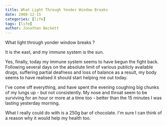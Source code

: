 ```yaml
---
title: What Light Through Yonder Window Breaks
date: 2008-12-15
categories: [life]
tags: [life]
author: Jonathan Beckett
---
```


What light through yonder window breaks ?

It is the east, and my immune system is the sun.

Yes, finally, today my immune system seems to have begun the fight back. Following several days on the absolute limit of various publicly available drugs, suffering partial deafness and loss of balance as a result, my body seems to have realised it should start helping me out today.

I've come off everything, and have spent the evening coughing big chunks of my lungs up - but not consistently. My nose and throat seem to be surviving for an hour or more at a time too - better than the 15 minutes I was lasting yesterday morning.

What I really could do with is a 250g bar of chocolate. I'm sure I can think of a reason why it would help my health too.